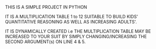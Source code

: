 THIS IS A SIMPLE PROJECT IN PYTHON

IT IS A MULTIPLICATION TABLE 1 to 12 SUITABLE TO BUILD KIDS' QUANTITATIVE REASONING AS WELL AS INCREASING ADULTS'.

IT IS DYNAMICALLY CREATED i.e THE MULTIPLICATION TABLE MAY BE INCREASED TO YOUR SUIT BY SIMPLY CHANGING/INCREASING THE SECOND ARGUMENT(s) ON LINE 4 & 5.
